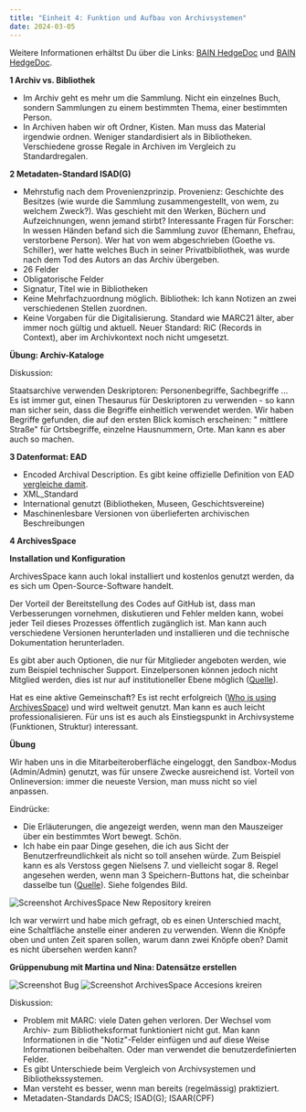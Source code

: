 ```yaml
---
title: "Einheit 4: Funktion und Aufbau von Archivsystemen"
date: 2024-03-05
---
```

Weitere Informationen erhältst Du über die Links: 
<a href="https://pad.gwdg.de/FrI1nt2NSvuNOAyu_yk64A#">BAIN HedgeDoc</a>
und <a href="https://pad.gwdg.de/JmDfo4JOSQuF12mGPmm7IA#">BAIN HedgeDoc</a>.

**1 Archiv vs. Bibliothek**

- Im Archiv geht es mehr um die Sammlung. Nicht ein einzelnes Buch, sondern Sammlungen zu einem bestimmten Thema, einer bestimmten Person. 
- In Archiven haben wir oft Ordner, Kisten. Man muss das Material irgendwie ordnen. Weniger standardisiert als in Bibliotheken. Verschiedene grosse Regale in Archiven im Vergleich zu Standardregalen.

**2 Metadaten-Standard ISAD(G)**

- Mehrstufig nach dem Provenienzprinzip. Provenienz: Geschichte des Besitzes (wie wurde die Sammlung zusammengestellt, von wem, zu welchem Zweck?). Was geschieht mit den Werken, Büchern und Aufzeichnungen, wenn jemand stirbt? Interessante Fragen für Forscher: In wessen Händen befand sich die Sammlung zuvor (Ehemann, Ehefrau, verstorbene Person). Wer hat von wem abgeschrieben (Goethe vs. Schiller), wer hatte welches Buch in seiner Privatbibliothek, was wurde nach dem Tod des Autors an das Archiv übergeben.
- 26 Felder
- Obligatorische Felder
- Signatur, Titel wie in Bibliotheken
- Keine Mehrfachzuordnung möglich. Bibliothek: Ich kann Notizen an zwei verschiedenen Stellen zuordnen.
- Keine Vorgaben für die Digitalisierung. Standard wie MARC21 älter, aber immer noch gültig und aktuell. Neuer Standard: RiC (Records in Context), aber im Archivkontext noch nicht umgesetzt.

**Übung: Archiv-Kataloge**

Diskussion:

Staatsarchive verwenden Deskriptoren: Personenbegriffe, Sachbegriffe ... Es ist immer gut, einen Thesaurus für Deskriptoren zu verwenden - so kann man sicher sein, dass die Begriffe einheitlich verwendet werden. Wir haben Begriffe gefunden, die auf den ersten Blick komisch erscheinen: " mittlere Straße" für Ortsbegriffe, einzelne Hausnummern, Orte. Man kann es aber auch so machen.

**3 Datenformat: EAD**

-	Encoded Archival Description. Es gibt keine offizielle Definition von EAD <a href="https://eadiva.com/understanding-ead-and-xml/ ">vergleiche damit</a>.
-	XML_Standard
-	International genutzt (Bibliotheken, Museen, Geschichtsvereine)
-	Maschinenlesbare Versionen von überlieferten archivischen Beschreibungen

**4 ArchivesSpace**

**Installation und Konfiguration**

ArchivesSpace kann auch lokal installiert und kostenlos genutzt werden, da es sich um Open-Source-Software handelt. 

Der Vorteil der Bereitstellung des Codes auf GitHub ist, dass man Verbesserungen vornehmen, diskutieren und Fehler melden kann, wobei jeder Teil dieses Prozesses öffentlich zugänglich ist. Man kann auch verschiedene Versionen herunterladen und installieren und die technische Dokumentation herunterladen.

Es gibt aber auch Optionen, die nur für Mitglieder angeboten werden, wie zum Beispiel technischer Support. Einzelpersonen können jedoch nicht Mitglied werden, dies ist nur auf institutioneller Ebene möglich (<a href="https://archivesspace.org/about/faqs">Quelle</a>).

Hat es eine aktive Gemeinschaft? Es ist recht erfolgreich (<a href="https://archivesspace.org/community/whos-using-archivesspace">Who is using ArchivesSpace</a>) und wird weltweit genutzt. Man kann es auch leicht professionalisieren.
Für uns ist es auch als Einstiegspunkt in Archivsysteme (Funktionen, Struktur) interessant.

**Übung**

Wir haben uns in die Mitarbeiteroberfläche eingeloggt, den Sandbox-Modus (Admin/Admin) genutzt, was für unsere Zwecke ausreichend ist. Vorteil von Onlineversion: immer die neueste Version, man muss nicht so viel anpassen.
 
Eindrücke: 
-	Die Erläuterungen, die angezeigt werden, wenn man den Mauszeiger über ein bestimmtes Wort bewegt. Schön.
-	Ich habe ein paar Dinge gesehen, die ich aus Sicht der Benutzerfreundlichkeit als nicht so toll ansehen würde. Zum Beispiel kann es als Verstoss gegen Nielsens 7. und vielleicht sogar 8. Regel angesehen werden, wenn man 3 Speichern-Buttons hat, die scheinbar dasselbe tun (<a href="https://aelaschool.com/en/interactiondesign/10-usability-heuristics-ui-design/">Quelle</a>). Siehe folgendes Bild.

<img src="/BAIN_lerntagebuch/docs/assets/images/4_Screenshot_2024-03-25.png" alt="Screenshot ArchivesSpace New Repository kreiren">

Ich war verwirrt und habe mich gefragt, ob es einen Unterschied macht, eine Schaltfläche anstelle einer anderen zu verwenden. Wenn die Knöpfe oben und unten Zeit sparen sollen, warum dann zwei Knöpfe oben? Damit es nicht übersehen werden kann?

**Grüppenubung mit Martina und Nina: Datensätze erstellen**

<img src="/BAIN_lerntagebuch/docs/assets/images/5_Screenshot_2024-03-12.png" alt="Screenshot Bug">

<img src="/BAIN_lerntagebuch/docs/assets/images/6_Screenshot_2024-03-12.png" alt="Screenshot ArchivesSpace Accesions kreiren">

Diskussion: 
- Problem mit MARC: viele Daten gehen verloren. Der Wechsel vom Archiv- zum Bibliotheksformat funktioniert nicht gut. Man kann Informationen in die "Notiz"-Felder einfügen und auf diese Weise Informationen beibehalten. Oder man verwendet die benutzerdefinierten Felder.
- Es gibt Unterschiede beim Vergleich von Archivsystemen und Bibliothekssystemen.
- Man versteht es besser, wenn man bereits (regelmässig) praktiziert.
- Metadaten-Standards DACS; ISAD(G); ISAAR(CPF)
